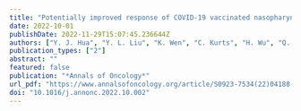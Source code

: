 ```yaml
---
title: "Potentially improved response of COVID-19 vaccinated nasopharyngeal cancer patients to combination therapy with anti-PD-1 blockade and chemotherapy"
date: 2022-10-01
publishDate: 2022-11-29T15:07:45.236644Z
authors: ["Y. J. Hua", "Y. L. Liu", "K. Wen", "C. Kurts", "H. Wu", "Q. Mei", "J. Li"]
publication_types: ["2"]
abstract: ""
featured: false
publication: "*Annals of Oncology*"
url_pdf: "https://www.annalsofoncology.org/article/S0923-7534(22)04188-6/fulltext"
doi: "10.1016/j.annonc.2022.10.002"
---
```


